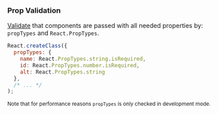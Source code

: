 ###  Prop Validation

<a href="https://facebook.github.io/react/docs/reusable-components.html#prop-validation" target="_blank">Validate</a> that components are passed with all needed properties by:
```propTypes``` and ```React.PropTypes```.
```js
React.createClass({
  propTypes: {
    name: React.PropTypes.string.isRequired,
    id: React.PropTypes.number.isRequired,
    alt: React.PropTypes.string
  },
  /* ... */
);
```
<small>Note that for performance reasons ```propTypes``` is only checked in development mode.</small>
